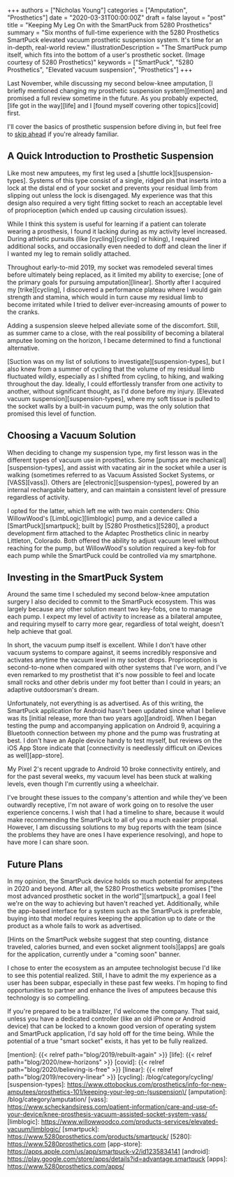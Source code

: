 +++
authors = ["Nicholas Young"]
categories = ["Amputation", "Prosthetics"]
date = "2020-03-31T00:00:00Z"
draft = false
layout = "post"
title = "Keeping My Leg On with the SmartPuck from 5280 Prosthetics"
summary = "Six months of full-time experience with the 5280 Prosthetics SmartPuck elevated vacuum prosthetic suspension system. It's time for an in-depth, real-world review."
illustrationDescription = "The SmartPuck pump itself, which fits into the bottom of a user's prosthetic socket. (Image courtesy of 5280 Prosthetics)"
keywords = ["SmartPuck", "5280 Prosthetics", "Elevated vacuum suspension", "Prosthetics"]
+++

Last November, while discussing my second below-knee amputation, [I briefly mentioned changing my prosthetic suspension system][mention] and promised a full review sometime in the future. As you probably expected, [life got in the way][life] and I [found myself covering other topics][covid] first.

I'll cover the basics of prosthetic suspension before diving in, but feel free to [skip ahead](#choosing-a-vacuum-solution) if you're already familiar.

## A Quick Introduction to Prosthetic Suspension

Like most new amputees, my first leg used a [shuttle lock][suspension-types]. Systems of this type consist of a single, ridged pin that inserts into a lock at the distal end of your socket and prevents your residual limb from slipping out unless the lock is disengaged. My experience was that this design also required a very tight fitting socket to reach an acceptable level of proprioception (which ended up causing circulation issues).

While I think this system is useful for learning if a patient can tolerate wearing a prosthesis, I found it lacking during as my activity level increased. During athletic pursuits (like [cycling][cycling] or hiking), I required additional socks, and occasionally even needed to doff and clean the liner if I wanted my leg to remain solidly attached.

Throughout early-to-mid 2019, my socket was remodeled several times before ultimately being replaced, as it limited my ability to exercise; [one of the primary goals for pursuing amputation][linear]. Shortly after I acquired my [trike][cycling], I discovered a performance plateau where I would gain strength and stamina, which would in turn cause my residual limb to become irritated while I tried to deliver ever-increasing amounts of power to the cranks.

Adding a suspension sleeve helped alleviate some of the discomfort. Still, as summer came to a close, with the real possibility of becoming a bilateral amputee looming on the horizon, I became determined to find a functional alternative.

[Suction was on my list of solutions to investigate][suspension-types], but I also knew from a summer of cycling that the volume of my residual limb fluctuated wildly, especially as I shifted from cycling, to hiking, and walking throughout the day. Ideally, I could effortlessly transfer from one activity to another, without significant thought, as I'd done before my injury. [Elevated vacuum suspension][suspension-types], where my soft tissue is pulled to the socket walls by a built-in vacuum pump, was the only solution that promised this level of function.

## Choosing a Vacuum Solution

When deciding to change my suspension type, my first lesson was in the different types of vacuum use in prosthetics. Some [pumps are mechanical][suspension-types], and assist with vacating air in the socket while a user is walking (sometimes referred to as Vacuum Assisted Socket Systems, or [VASS][vass]). Others are [electronic][suspension-types], powered by an internal rechargable battery, and can maintain a consistent level of pressure regardless of activity.

I opted for the latter, which left me with two main contenders: Ohio WillowWood's [LimbLogic][limblogic] pump, and a device called a [SmartPuck][smartpuck]; built by [5280 Prosthetics][5280], a product development firm attached to the Adaptec Prosthetics clinic in nearby Littleton, Colorado. Both offered the ability to adjust vacuum level without reaching for the pump, but WillowWood's solution required a key-fob for each pump while the SmartPuck could be controlled via my smartphone.

## Investing in the SmartPuck System

Around the same time I scheduled my second below-knee amputation surgery I also decided to commit to the SmartPuck ecosystem. This was largely because any other solution meant two key-fobs, one to manage each pump. I expect my level of activity to increase as a bilateral amputee, and requiring myself to carry more gear, regardless of total weight, doesn't help achieve that goal.

In short, the vacuum pump itself is excellent. While I don't have other vacuum systems to compare against, it seems incredibly responsive and activates anytime the vacuum level in my socket drops. Proprioception is second-to-none when compared with other systems that I've worn, and I've even remarked to my prosthetist that it's now possible to feel and locate small rocks and other debris under my foot better than I could in years; an adaptive outdoorsman's dream.

Unfortunately, not everything is as advertised. As of this writing, the SmartPuck application for Android hasn't been updated since what I believe was its [initial release, more than two years ago][android]. When I began testing the pump and accompanying application on Android 9, acquiring a Bluetooth connection between my phone and the pump was frustrating at best. I don't have an Apple device handy to test myself, but reviews on the iOS App Store indicate that [connectivity is needlessly difficult on iDevices as well][app-store].

My Pixel 2's recent upgrade to Android 10 broke connectivity entirely, and for the past several weeks, my vacuum level has been stuck at walking levels, even though I'm currently using a wheelchair.

I've brought these issues to the company's attention and while they've been outwardly receptive, I'm not aware of work going on to resolve the user experience concerns. I wish that I had a timeline to share, because it would make recommending the SmartPuck to all of you a much easier proposal. However, I am discussing solutions to my bug reports with the team (since the problems they have are ones I have experience resolving), and hope to have more I can share soon.

## Future Plans

In my opinion, the SmartPuck device holds so much potential for amputees in 2020 and beyond. After all, the 5280 Prosthetics website promises ["the most advanced prosthetic socket in the world"][smartpuck], a goal I feel we're on the way to achieving but haven't reached yet. Additionally, while the app-based interface for a system such as the SmartPuck is preferable, buying into that model requires keeping the application up to date or the product as a whole fails to work as advertised.

[Hints on the SmartPuck website suggest that step counting, distance traveled, calories burned, and even socket alignment tools][apps] are goals for the application, currently under a "coming soon" banner.

I chose to enter the ecosystem as an amputee technologist becuse I'd like to see this potential realized. Still, I have to admit the my experience as a user has been subpar, especially in these past few weeks. I'm hoping to find opportunities to partner and enhance the lives of amputees because this technology is so compelling.

If you're prepared to be a trailblazer, I'd welcome the company. That said, unless you have a dedicated controller (like an old iPhone or Android device) that can be locked to a known good version of operating system and SmartPuck application, I'd say hold off for the time being. While the potential of a true "smart socket" exists, it has yet to be fully realized.

[mention]: {{< relref path="blog/2019/rebuilt-again" >}}
[life]: {{< relref path="blog/2020/new-horizons" >}}
[covid]: {{< relref path="blog/2020/believing-is-free" >}}
[linear]: {{< relref path="blog/2019/recovery-linear" >}}
[cycling]: /blog/category/cycling/
[suspension-types]: https://www.ottobockus.com/prosthetics/info-for-new-amputees/prosthetics-101/keeping-your-leg-on-(suspension)/
[amputation]: /blog/category/amputation/
[vass]: https://www.scheckandsiress.com/patient-information/care-and-use-of-your-device/knee-prosthesis-vacuum-assisted-socket-system-vass/
[limblogic]: https://www.willowwoodco.com/products-services/elevated-vacuum/limblogic/
[smartpuck]: https://www.5280prosthetics.com/products/smartpuck/
[5280]: https://www.5280prosthetics.com
[app-store]: https://apps.apple.com/us/app/smartpuck-v2/id1235834141
[android]: https://play.google.com/store/apps/details?id=advantage.smartpuck
[apps]: https://www.5280prosthetics.com/apps/
